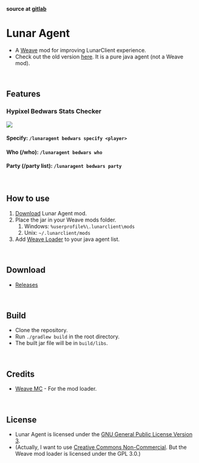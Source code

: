 **source at [gitlab](https://gitlab.com/Candicey/lunar-agent)**

# Lunar Agent
- A [Weave](https://github.com/Weave-MC) mod for improving LunarClient experience.
- Check out the old version [here](https://github.com/Monmcgt/Lunar-Agent). It is a pure java agent (not a Weave mod).

<br>

## Features
### Hypixel Bedwars Stats Checker
![](https://github.com/Monmcgt/Lunar-Agent/blob/master/assets/bedwars-stats.gif?raw=true)
#### Specify: `/lunaragent bedwars specify <player>`
#### Who (/who): `/lunaragent bedwars who`
#### Party (/party list): `/lunaragent bedwars party`

<br>

## How to use
1. [Download](#download) Lunar Agent mod.
2. Place the jar in your Weave mods folder.
    1. Windows: `%userprofile%\.lunarclient\mods`
    2. Unix: `~/.lunarclient/mods`
3. Add [Weave Loader](https://github.com/Weave-MC/Weave-Loader) to your java agent list.

<br>

## Download
- [Releases](https://gitlab.com/Candicey/lunar-agent/-/releases)

<br>

## Build
- Clone the repository.
- Run `./gradlew build` in the root directory.
- The built jar file will be in `build/libs`.

<br>

## Credits
- [Weave MC](https://github.com/Weave-MC) - For the mod loader.

<br>

## License
- Lunar Agent is licensed under the [GNU General Public License Version 3](https://gitlab.com/Candicey/lunar-agent/-/blob/master/LICENSE).
- (Actually, I want to use [Creative Commons Non-Commercial](https://creativecommons.org/licenses/by-nc/4.0/). But the Weave mod loader is licensed under the GPL 3.0.)
